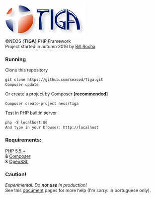 ![Tiga](https://github.com/sexcod/Tiga/blob/master/img/logoTG_256x105.png)        
©NEOS {**TIGA**} PHP Framework   
Project started in autumn 2016 by [Bill Rocha](https://google.com/+BillRocha)

### Running
Clone this repository      

    git clone https://github.com/sexcod/Tiga.git  
    Composer update
    
Or create a project by Composer **[recommended]**

    Composer create-project neos/tiga 

Test in PHP builtin server

    php -S localhost:80 
    And type in your browser: http://localhost

### Requirements:       
[PHP 5.5.+](http://www.php.net)         
& [Composer](https://getcomposer.org/)      
& [OpenSSL](http://php.net/manual/pt_BR/openssl.installation.php)


### Caution!        

_Experimental: Do **not use** in production!_       
See this [document](https://github.com/sexcod/Tiga/tree/master/php/Lib/Doc/README.md) pages for more help (I'm sorry: in portuguese only).


